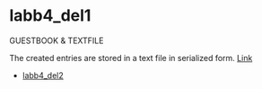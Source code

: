 # labb4_del1

GUESTBOOK &amp; TEXTFILE

The created entries are stored in a text file in serialized form.
[Link](#minafiler.miun.se/~naal2001/labb4_del1)
<!-- TOC -->

* [labb4_del2](#minafiler.miun.se/~naal2001/labb4_del1)

<!-- TOC -->